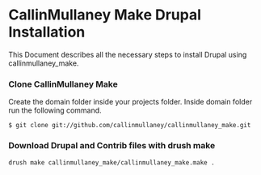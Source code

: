 # CallinMullaney Make Drupal Installation

This Document describes all the necessary steps to install Drupal using callinmullaney_make.


### Clone CallinMullaney Make
Create the domain folder inside your projects folder.
Inside domain folder run the following command.

    $ git clone git://github.com/callinmullaney/callinmullaney_make.git

### Download Drupal and Contrib files with drush make

    drush make callinmullaney_make/callinmullaney_make.make .
    